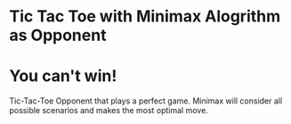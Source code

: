 # Tic Tac Toe with Minimax Alogrithm as Opponent

# You can't win!

Tic-Tac-Toe Opponent that plays a perfect game. Minimax will consider all possible scenarios and makes the most optimal move.
